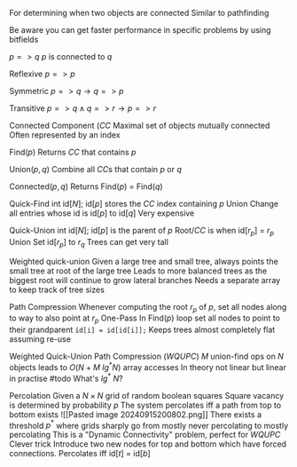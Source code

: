For determining when two objects are connected
Similar to pathfinding 

Be aware you can get faster performance in specific problems by using bitfields

$p=>q$ 
	$p$ is connected to $q$

Reflexive
	$p=>p$

Symmetric
	$p=>q \to q=>p$

Transitive
	$p=>q \land q=>r \to p=>r$

Connected Component ($CC$
	Maximal set of objects mutually connected
	Often represented by an index 

Find($p$)
	Returns $CC$ that contains $p$

Union($p, q$)
	Combine all $CC$s that contain $p$ or $q$

Connected($p, q$)
	Returns Find($p$) = Find($q$)

Quick-Find
	int id$[N]$;
	id$[p]$ stores the $CC$ index containing $p$
	Union
		Change all entries whose id is id$[p]$ to id$[q]$
		Very expensive

Quick-Union
	int id$[N]$;
	id$[p]$ is the parent of $p$
	Root/$CC$ is when id$[r_p]$ = $r_p$
	Union
		Set id$[r_p]$ to $r_q$
		Trees can get very tall

Weighted quick-union
	Given a large tree and small tree, always points the small tree at root of the large tree
	Leads to more balanced trees as the biggest root will continue to grow lateral branches
	Needs a separate array to keep track of tree sizes

Path Compression
	Whenever computing the root $r_p$ of $p$, set all nodes along to way to also point at $r_p$
	One-Pass
		In Find($p$) loop set all nodes to point to their grandparent
		`id[i] = id[id[i]];`
	Keeps trees almost completely flat assuming re-use

Weighted Quick-Union Path Compression ($WQUPC$)
	$M$ union-find ops on $N$ objects leads to $O(N + M \ lg^* N)$ array accesses
	In theory not linear but linear in practise 
	#todo 
		What's $lg^* \ N$?

Percolation
	Given a $N\times N$ grid of random boolean squares
	Square vacancy is determined by probability $p$
	The system percolates iff a path from top to bottom exists
	![[Pasted image 20240915200802.png]]
	There exists a threshold $p^*$ where grids sharply go from mostly never percolating to mostly percolating
	This is a "Dynamic Connectivity" problem, perfect for $WQUPC$ 
	Clever trick
		Introduce two new nodes for top and bottom which have forced connections. Percolates iff id$[t]$ = id$[b]$